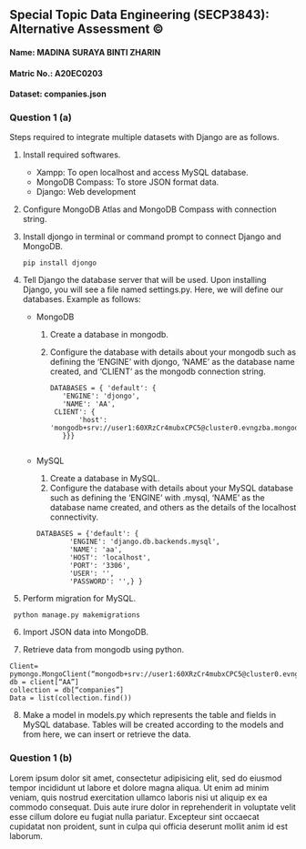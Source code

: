 ## Special Topic Data Engineering (SECP3843): Alternative Assessment ©️

#### Name: MADINA SURAYA BINTI ZHARIN
#### Matric No.: A20EC0203
#### Dataset: companies.json

### Question 1 (a)

Steps required to integrate multiple datasets with Django are as follows.

1. Install required softwares.
    - Xampp: To open localhost and access MySQL database.
    - MongoDB Compass: To store JSON format data. 
    - Django: Web development

2. Configure MongoDB Atlas and MongoDB Compass with connection string. 

3. Install djongo in terminal or command prompt to connect Django and MongoDB.
   
    ```
    pip install djongo
    ```

4. Tell Django the database server that will be used. Upon installing Django, you will see a file named settings.py. Here, we will define our databases. Example as follows:

    - MongoDB
      1. Create a database in mongodb.
      2. Configure the database with details about your mongodb such as defining the ‘ENGINE’ with djongo, ‘NAME’ as the database name created, and ‘CLIENT’ as the mongodb connection string.
         
         ```
         DATABASES = { 'default': {
            'ENGINE': 'djongo',
            'NAME': 'AA',
          CLIENT': {
                'host': 'mongodb+srv://user1:60XRzCr4mubxCPC5@cluster0.evngzba.mongodb.net/test',
            }}}
        ```
    - MySQL
        1. Create a database in MySQL.
        2. Configure the database with details about your MySQL database such as defining the ‘ENGINE’ with .mysql, ‘NAME’ as the database name created, and others as the   details of the localhost connectivity.

      ```
      DATABASES = {'default': {
              'ENGINE': 'django.db.backends.mysql',
              'NAME': 'aa',
              'HOST': 'localhost',
              'PORT': '3306',
              'USER': '',
              'PASSWORD': '',} }
      ```

5. Perform migration for MySQL.

```
 python manage.py makemigrations
```

6. Import JSON data into MongoDB.

7. Retrieve data from mongodb using python.

```
Client= pymongo.MongoClient(“mongodb+srv://user1:60XRzCr4mubxCPC5@cluster0.evngzba.mongodb.net/test”)
db = client[“AA”]
collection = db[“companies”]
Data = list(collection.find())
```
8. Make a model in models.py which represents the table and fields in MySQL database. Tables will be created according to the models and from here, we can insert or retrieve the data. 


### Question 1 (b)
Lorem ipsum dolor sit amet, consectetur adipisicing elit, sed do eiusmod tempor incididunt ut labore et dolore magna aliqua. Ut enim ad minim veniam, quis nostrud exercitation ullamco laboris nisi ut aliquip ex ea commodo consequat. Duis aute irure dolor in reprehenderit in voluptate velit esse cillum dolore eu fugiat nulla pariatur. Excepteur sint occaecat cupidatat non proident, sunt in culpa qui officia deserunt mollit anim id est laborum.
